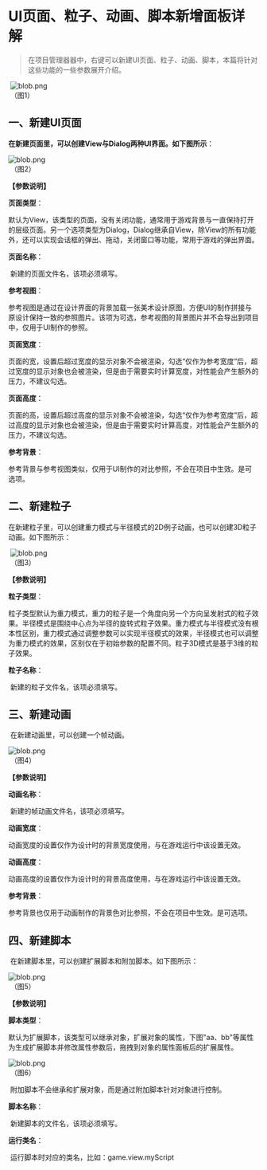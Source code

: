 # UI页面、粒子、动画、脚本新增面板详解

>  在项目管理器器中，右键可以新建UI页面、粒子、动画、脚本，本篇将针对这些功能的一些参数展开介绍。
>

​   ![blob.png](img/1.png)<br/>
​        	（图1）



## 一、新建UI页面

**在新建页面里，可以创建View与Dialog两种UI界面。如下图所示**：

![blob.png](img/2.png)<br/>
​        	（图2）

**【参数说明】**

**页面类型**：

​        默认为View，该类型的页面，没有关闭功能，通常用于游戏背景与一直保持打开的层级页面。另一个选项类型为Dialog，Dialog继承自View，除View的所有功能外，还可以实现会话框的弹出、拖动，关闭窗口等功能，常用于游戏的弹出界面。

**页面名称**：

​        新建的页面文件名，该项必须填写。

**参考视图**：

​        参考视图是通过在设计界面的背景加载一张美术设计原图，方便UI的制作拼接与原设计保持一致的参照图片。该项为可选，参考视图的背景图片并不会导出到项目中，仅用于UI制作的参照。

**页面宽度**：

​	页面的宽，设置后超过宽度的显示对象不会被渲染，勾选“仅作为参考宽度”后，超过宽度的显示对象也会被渲染，但是由于需要实时计算宽度，对性能会产生额外的压力，不建议勾选。

**页面高度**：

​	页面的高，设置后超过高度的显示对象不会被渲染，勾选“仅作为参考宽度”后，超过高度的显示对象也会被渲染，但是由于需要实时计算高度，对性能会产生额外的压力，不建议勾选。

**参考背景**：

​        参考背景与参考视图类似，仅用于UI制作的对比参照，不会在项目中生效。是可选项。



## 二、新建粒子

​	在新建粒子里，可以创建重力模式与半径模式的2D例子动画，也可以创建3D粒子动画。如下图所示：

​        ![blob.png](img/3.png)<br/>
​        	（图3）

**【参数说明】**

**粒子类型**：

​         粒子类型默认为重力模式，重力的粒子是一个角度向另一个方向呈发射式的粒子效果。半径模式是围绕中心点为半径的旋转式粒子效果。重力模式与半径模式没有根本性区别，重力模式通过调整参数可以实现半径模式的效果，半径模式也可以调整为重力模式的效果，区别仅在于初始参数的配置不同。粒子3D模式是基于3维的粒子效果。

**粒子名称**：

​        新建的粒子文件名，该项必须填写。



## 三、新建动画

​        在新建动画里，可以创建一个帧动画。

![blob.png](img/4.png)<br/>
​        	（图4）

**【参数说明】**

**动画名称**：

​        新建的帧动画文件名，该项必须填写。

**动画宽度**：

动画宽度的设置仅作为设计时的背景宽度使用，与在游戏运行中该设置无效。

**动画高度**：

​         动画高度的设置仅作为设计时的背景高度使用，与在游戏运行中该设置无效。

**参考背景**：

​        参考背景也仅用于动画制作的背景色对比参照，不会在项目中生效。是可选项。



## 四、新建脚本

​        在新建脚本里，可以创建扩展脚本和附加脚本。如下图所示：

 ![blob.png](img/5.png)<br/>
​        	（图5）



**【参数说明】**

**脚本类型**：

​        默认为扩展脚本，该类型可以继承对象，扩展对象的属性，下图"aa、bb"等属性为生成扩展脚本并修改属性参数后，拖拽到对象的属性面板后的扩展属性。

 ![blob.png](img/6.png)<br/>
​        	（图6）

​        附加脚本不会继承和扩展对象，而是通过附加脚本针对对象进行控制。

**脚本名称**：

​        新建脚本的文件名，该项必须填写。

**运行类名**：

​        运行脚本时对应的类名，比如：game.view.myScript